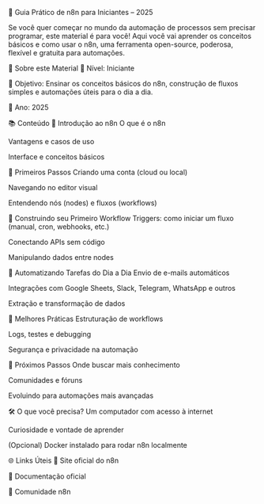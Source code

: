 🚀 Guia Prático de n8n para Iniciantes – 2025

Se você quer começar no mundo da automação de processos sem precisar programar, este material é para você! Aqui você vai aprender os conceitos básicos e como usar o n8n, uma ferramenta open-source, poderosa, flexível e gratuita para automações.

🔗 Sobre este Material
🧠 Nível: Iniciante

🎯 Objetivo: Ensinar os conceitos básicos do n8n, construção de fluxos simples e automações úteis para o dia a dia.

📅 Ano: 2025

📚 Conteúdo
🔹 Introdução ao n8n
O que é o n8n

Vantagens e casos de uso

Interface e conceitos básicos

🔹 Primeiros Passos
Criando uma conta (cloud ou local)

Navegando no editor visual

Entendendo nós (nodes) e fluxos (workflows)

🔹 Construindo seu Primeiro Workflow
Triggers: como iniciar um fluxo (manual, cron, webhooks, etc.)

Conectando APIs sem código

Manipulando dados entre nodes

🔹 Automatizando Tarefas do Dia a Dia
Envio de e-mails automáticos

Integrações com Google Sheets, Slack, Telegram, WhatsApp e outros

Extração e transformação de dados

🔹 Melhores Práticas
Estruturação de workflows

Logs, testes e debugging

Segurança e privacidade na automação

🔹 Próximos Passos
Onde buscar mais conhecimento

Comunidades e fóruns

Evoluindo para automações mais avançadas

🛠️ O que você precisa?
Um computador com acesso à internet

Curiosidade e vontade de aprender

(Opcional) Docker instalado para rodar n8n localmente

🌐 Links Úteis
🔗 Site oficial do n8n

📖 Documentação oficial

💬 Comunidade n8n
